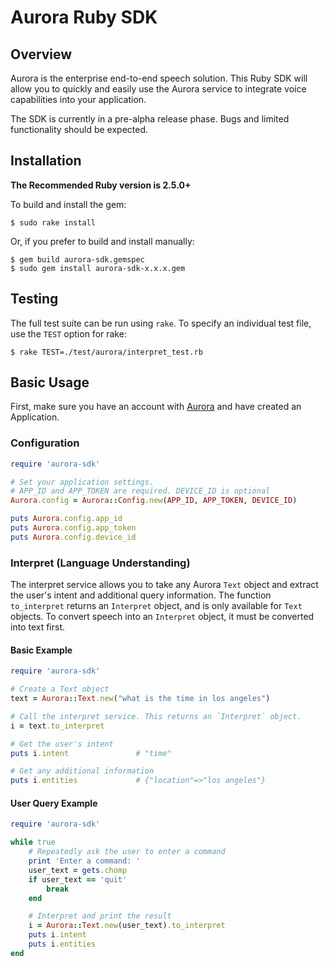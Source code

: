 # Aurora Ruby SDK
## Overview
Aurora is the enterprise end-to-end speech solution. This Ruby SDK will allow you to quickly and easily use the Aurora service to integrate voice capabilities into your application.

The SDK is currently in a pre-alpha release phase. Bugs and limited functionality should be expected.

## Installation
**The Recommended Ruby version is 2.5.0+**

To build and install the gem:

```
$ sudo rake install
```

Or, if you prefer to build and install manually:

```
$ gem build aurora-sdk.gemspec
$ sudo gem install aurora-sdk-x.x.x.gem
```

## Testing
The full test suite can be run using `rake`. To specify an individual test file, use the `TEST` option for rake:

```
$ rake TEST=./test/aurora/interpret_test.rb
```

## Basic Usage

First, make sure you have an account with [Aurora](http://dashboard.auroraapi.com/) and have created an Application.

### Configuration

```ruby
require 'aurora-sdk'

# Set your application settings.
# APP_ID and APP_TOKEN are required. DEVICE_ID is optional
Aurora.config = Aurora::Config.new(APP_ID, APP_TOKEN, DEVICE_ID)

puts Aurora.config.app_id
puts Aurora.config.app_token
puts Aurora.config.device_id
```


### Interpret (Language Understanding)
The interpret service allows you to take any Aurora `Text` object and extract the user's intent and additional query information. The function `to_interpret` returns an `Interpret` object, and is only available for `Text` objects. To convert speech into an `Interpret` object, it must be converted into text first.

#### Basic Example
```ruby
require 'aurora-sdk'

# Create a Text object
text = Aurora::Text.new("what is the time in los angeles")

# Call the interpret service. This returns an `Interpret` object.
i = text.to_interpret

# Get the user's intent
puts i.intent               # "time"

# Get any additional information
puts i.entities             # {"location"=>"los angeles"}
```

#### User Query Example
```ruby
require 'aurora-sdk'

while true
    # Repeatedly ask the user to enter a command
    print 'Enter a command: '
    user_text = gets.chomp
    if user_text == 'quit'
        break
    end

    # Interpret and print the result
    i = Aurora::Text.new(user_text).to_interpret
    puts i.intent
    puts i.entities
end
```
